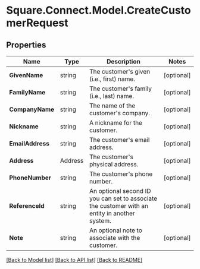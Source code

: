 # Square.Connect.Model.CreateCustomerRequest
## Properties

Name | Type | Description | Notes
------------ | ------------- | ------------- | -------------
**GivenName** | string | The customer&#39;s given (i.e., first) name. | [optional] 
**FamilyName** | string | The customer&#39;s family (i.e., last) name. | [optional] 
**CompanyName** | string | The name of the customer&#39;s company. | [optional] 
**Nickname** | string | A nickname for the customer. | [optional] 
**EmailAddress** | string | The customer&#39;s email address. | [optional] 
**Address** | Address | The customer&#39;s physical address. | [optional] 
**PhoneNumber** | string | The customer&#39;s phone number. | [optional] 
**ReferenceId** | string | An optional second ID you can set to associate the customer with an entity in another system. | [optional] 
**Note** | string | An optional note to associate with the customer. | [optional] 



[[Back to Model list]](../README.md#documentation-for-models) [[Back to API list]](../README.md#documentation-for-api-endpoints) [[Back to README]](../README.md)

